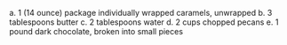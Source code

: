 a. 1 (14 ounce) package individually wrapped caramels, unwrapped
b. 3 tablespoons butter
c. 2 tablespoons water
d. 2 cups chopped pecans
e. 1 pound dark chocolate, broken into small pieces